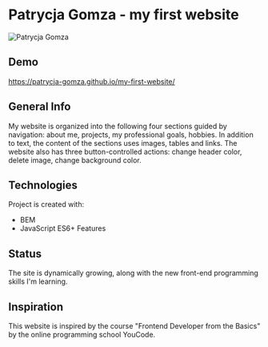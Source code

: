# Patrycja Gomza - my first website
![Patrycja Gomza](https://github.com/patrycja-gomza/my-first-website/blob/main/images/P.Gomza.jpg?raw=true)
## Demo
https://patrycja-gomza.github.io/my-first-website/

## General Info
My website is organized into the following four sections guided by navigation: about me, projects, my professional goals, hobbies. In addition to text, the content of the sections uses images, tables and links. The website also has three button-controlled actions: change header color, delete image, change background color. 
## Technologies
Project is created with:
- BEM
- JavaScript ES6+ Features
## Status
The site is dynamically growing, along with the new front-end programming skills I'm learning.
## Inspiration
This website is inspired by the course "Frontend Developer from the Basics" by the online programming school YouCode. 